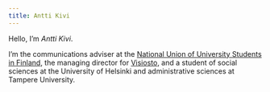 ```yaml
---
title: Antti Kivi
---
```


Hello, I’m _Antti Kivi_.

I’m the communications adviser at the
[National Union of University Students in Finland](https://syl.fi/en), the
managing director for [Visiosto](https://www.visiosto.fi/en), and a student of
social sciences at the University of Helsinki and administrative sciences at
Tampere University.
